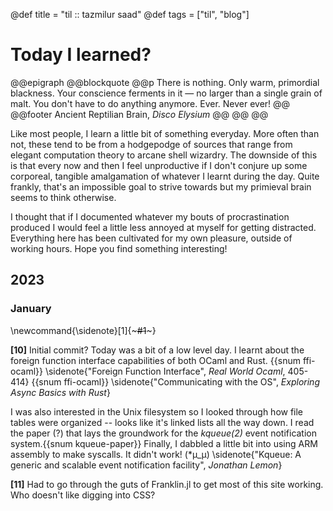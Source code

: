 @def title = "til :: tazmilur saad"
@def tags = ["til", "blog"]

# Today I learned?

@@epigraph
    @@blockquote
        @@p
            There is nothing. Only warm, primordial blackness. Your conscience ferments in it — no larger than a single grain of malt. You don't have to do anything anymore. Ever. Never ever!
        @@
        @@footer
            Ancient Reptilian Brain, *Disco Elysium*
        @@
    @@
@@


Like most people, I learn a little bit of something everyday. More often than not, these tend to be from a hodgepodge of sources that range from elegant computation theory to arcane shell wizardry. The downside of this is that every now and then I feel unproductive if I don't conjure up some corporeal, tangible amalgamation of whatever I learnt during the day. Quite frankly, that's an impossible goal to strive
towards but my primieval brain seems to think otherwise.

I thought that if I documented whatever my bouts of procrastination produced I would feel a little less annoyed
at myself for getting distracted. Everything here has been cultivated for my own pleasure, outside of working hours. Hope you find something interesting!



## 2023

### January

<!-- @@sidenote "Foreign Function Interface", *Real World Ocaml*, 2022\\ [3] [Exploring Async Basics with Rust](https://cfsamson.github.io/book-exploring-async-basics/3_1_communicating_with_the_os.html) \\ [4] "Kqueue: A generic and scalable event notification facility", *Jonathan Lemon*@@ -->

\newcommand{\sidenote}[1]{~~~<span class="sidenote">#1</span>~~~}

**[10]** Initial commit? Today was a bit of a low level day. I learnt about the foreign function interface capabilities of
both OCaml and Rust.
{{snum ffi-ocaml}}
\sidenote{"Foreign Function Interface", <em>Real World Ocaml</em>, 405-414}
{{snum ffi-ocaml}} 
\sidenote{"Communicating with the OS", <em>Exploring Async Basics with Rust</em>}

I was also interested in the Unix filesystem so I looked through how file tables were organized -- looks like it's linked lists all the way down. I read the paper (?) that lays the groundwork for the *kqueue(2)* event notification system.{{snum kqueue-paper}} Finally, I dabbled a little bit into using ARM assembly to make syscalls. It didn't work! (*μ_μ) \sidenote{"Kqueue: A generic and scalable event notification facility", <em>Jonathan Lemon</em>}

**[11]** Had to go through the guts of Franklin.jl to get most of this site working. Who doesn't like digging into CSS?
